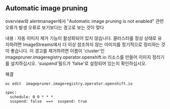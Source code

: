 ## Automatic image pruning

overview와 alertmanager에서 "Automatic image pruning is not enabled" 관련 오류가 발생 
오류로 보기보다는 경고로 보는 것이 맞다 

내용 : 
자동 이미지 제거 기능이 활성화되어 있지 않습니다. 
클러스터를 정상 상태로 유지하려면 ImageStreams에서 더 이상 참조하지 않는 이미지를 정기적으로 정리하는 것이 좋습니다. 
이 경고를 제거하려면 이름이 'cluster'인 imagepruner.imageregistry.operator.openshift.io 리소스를 만들어 이미지 정리기를 설치하십시오. 
'suspend'필드가 'false'로 설정되어 있는지 확인하십시오.

해결

```
oc edit  imagepruner.imageregistry.operator.openshift.io
```

```
spec:
  schedule: 0 0 * * *
  suspend: false  ==>  suspend: true
```
